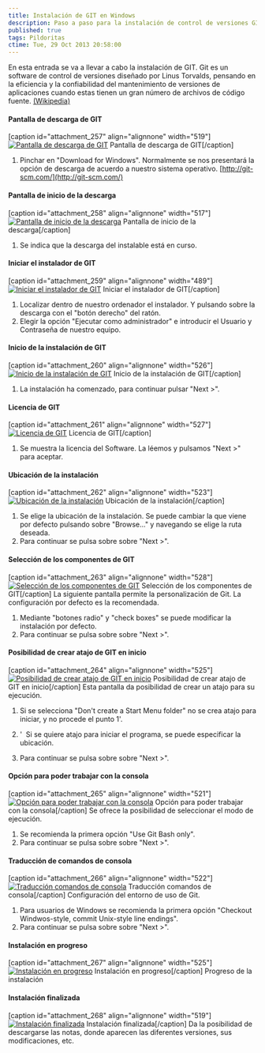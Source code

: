 ```yaml
---
title: Instalación de GIT en Windows
description: Paso a paso para la instalación de control de versiones GIT en equipo Windows
published: true
tags: Pildoritas
ctime: Tue, 29 Oct 2013 20:58:00
---
```


En esta entrada se va a llevar a cabo la instalación de GIT. Git es un software de control de versiones diseñado por Linus Torvalds, pensando en la eficiencia y la confiabilidad del mantenimiento de versiones de aplicaciones cuando estas tienen un gran número de archivos de código fuente. [(Wikipedia)](http://es.wikipedia.org/wiki/Git "Fuente Wikipedia")

#### Pantalla de descarga de GIT

[caption id="attachment_257" align="alignnone" width="519"][![Pantalla de descarga de GIT](storage/wp-content/uploads/2013/10/01g.png "Pantalla de descarga de GIT")](http://ivanalbizu.eu/wp-content/uploads/2013/10/01g.png) Pantalla de descarga de GIT[/caption]

1.  Pinchar en "Download for Windows". Normalmente se nos presentará la opción de descarga de acuerdo a nuestro sistema operativo. [http://git-scm.com/](http://git-scm.com/)

#### Pantalla de inicio de la descarga

[caption id="attachment_258" align="alignnone" width="517"][![Pantalla de inicio de la descarga](storage/wp-content/uploads/2013/10/02g.png "Pantalla de inicio de la descarga")](http://ivanalbizu.eu/wp-content/uploads/2013/10/02g.png) Pantalla de inicio de la descarga[/caption]

1.  Se indica que la descarga del instalable está en curso.

#### Iniciar el instalador de GIT

[caption id="attachment_259" align="alignnone" width="489"][![Iniciar el instalador de GIT](storage/wp-content/uploads/2013/10/03g.png "Iniciar el instalador de GIT")](http://ivanalbizu.eu/wp-content/uploads/2013/10/03g.png) Iniciar el instalador de GIT[/caption]

1.  Localizar dentro de nuestro ordenador el instalador. Y pulsando sobre la descarga con el "botón derecho" del ratón.
2.  Elegir la opción "Ejecutar como administrador" e introducir el Usuario y Contraseña de nuestro equipo.

#### Inicio de la instalación de GIT

[caption id="attachment_260" align="alignnone" width="526"][![Inicio de la instalación de GIT](storage/wp-content/uploads/2013/10/04g.png "Inicio de la instalación de GIT")](http://ivanalbizu.eu/wp-content/uploads/2013/10/04g.png) Inicio de la instalación de GIT[/caption]

1.  La instalación ha comenzado, para continuar pulsar "Next >".

#### Licencia de GIT

[caption id="attachment_261" align="alignnone" width="527"][![Licencia de GIT](storage/wp-content/uploads/2013/10/05g.png "Licencia de GIT")](http://ivanalbizu.eu/wp-content/uploads/2013/10/05g.png) Licencia de GIT[/caption]

1.  Se muestra la licencia del Software. La léemos y pulsamos "Next >" para aceptar.

#### Ubicación de la instalación

[caption id="attachment_262" align="alignnone" width="523"][![Ubicación de la instalación](storage/wp-content/uploads/2013/10/06g.png "Ubicación de la instalación")](http://ivanalbizu.eu/wp-content/uploads/2013/10/06g.png) Ubicación de la instalación[/caption]

1.  Se elige la ubicación de la instalación. Se puede cambiar la que viene por defecto pulsando sobre "Browse..." y navegando se elige la ruta deseada.
2.  Para continuar se pulsa sobre sobre "Next >".

#### Selección de los componentes de GIT

[caption id="attachment_263" align="alignnone" width="528"][![Selección de los componentes de GIT](storage/wp-content/uploads/2013/10/07g.png "Selección de los componentes de GIT")](http://ivanalbizu.eu/wp-content/uploads/2013/10/07g.png) Selección de los componentes de GIT[/caption] La siguiente pantalla permite la personalización de Git. La configuración por defecto es la recomendada.

1.  Mediante "botones radio" y "check boxes" se puede modificar la instalación por defecto.
2.  Para continuar se pulsa sobre sobre "Next >".

#### Posibilidad de crear atajo de GIT en inicio

[caption id="attachment_264" align="alignnone" width="525"][![Posibilidad de crear atajo de GIT en inicio](storage/wp-content/uploads/2013/10/08g.png "Posibilidad de crear atajo de GIT en inicio")](http://ivanalbizu.eu/wp-content/uploads/2013/10/08g.png) Posibilidad de crear atajo de GIT en inicio[/caption] Esta pantalla da posibilidad de crear un atajo para su ejecución.

1.  Si se selecciona "Don't create a Start Menu folder" no se crea atajo para iniciar, y no procede el punto 1'.

1.  '  Si se quiere atajo para iniciar el programa, se puede especificar la ubicación.
2.  Para continuar se pulsa sobre sobre "Next >".

#### Opción para poder trabajar con la consola

[caption id="attachment_265" align="alignnone" width="521"][![Opción para poder trabajar con la consola](storage/wp-content/uploads/2013/10/09g.png "Opción para poder trabajar con la consola")](http://ivanalbizu.eu/wp-content/uploads/2013/10/09g.png) Opción para poder trabajar con la consola[/caption] Se ofrece la posibilidad de seleccionar el modo de ejecución.

1.  Se recomienda la primera opción "Use Git Bash only".
2.  Para continuar se pulsa sobre sobre "Next >".

#### Traducción de comandos de consola

[caption id="attachment_266" align="alignnone" width="522"][![Traducción comandos de consola](storage/wp-content/uploads/2013/10/10g.png "Traducción comandos de consola")](http://ivanalbizu.eu/wp-content/uploads/2013/10/10g.png) Traducción comandos de consola[/caption] Configuración del entorno de uso de Git.

1.  Para usuarios de Windows se recomienda la primera opción "Checkout Windwos-style, commit Unix-style line endings".
2.  Para continuar se pulsa sobre sobre "Next >".

#### Instalación en progreso

[caption id="attachment_267" align="alignnone" width="525"][![Instalación en progreso](storage/wp-content/uploads/2013/10/11g.png "Instalación en progreso")](http://ivanalbizu.eu/wp-content/uploads/2013/10/11g.png) Instalación en progreso[/caption] Progreso de la instalación

#### Instalación finalizada

[caption id="attachment_268" align="alignnone" width="519"][![Instalación finalizada](storage/wp-content/uploads/2013/10/12g.png "Instalación finalizada")](http://ivanalbizu.eu/wp-content/uploads/2013/10/12g.png) Instalación finalizada[/caption] Da la posibilidad de descargarse las notas, donde aparecen las diferentes versiones, sus modificaciones, etc.